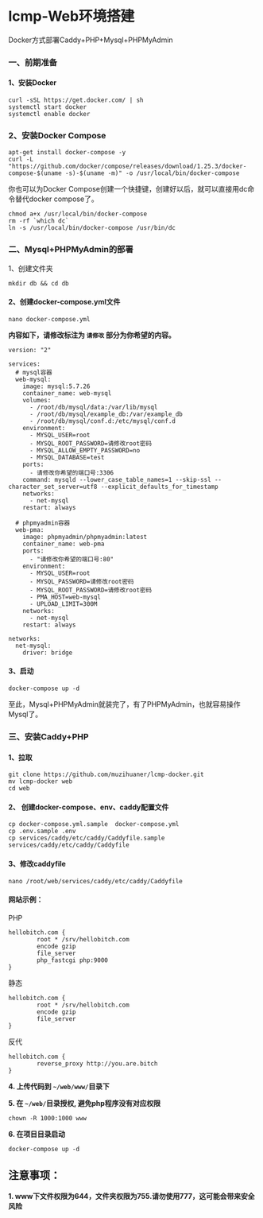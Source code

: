 # lcmp-Web环境搭建

Docker方式部署Caddy+PHP+Mysql+PHPMyAdmin

### 一、前期准备

#### 1、安装Docker

```
curl -sSL https://get.docker.com/ | sh 
systemctl start docker 
systemctl enable docker

```

### 2、安装Docker Compose

```
apt-get install docker-compose -y
curl -L "https://github.com/docker/compose/releases/download/1.25.3/docker-compose-$(uname -s)-$(uname -m)" -o /usr/local/bin/docker-compose

```

你也可以为Docker Compose创建一个快捷键，创建好以后，就可以直接用dc命令替代docker compose了。

```
chmod a+x /usr/local/bin/docker-compose
rm -rf `which dc`
ln -s /usr/local/bin/docker-compose /usr/bin/dc

```

### 二、Mysql+PHPMyAdmin的部署

1、创建文件夹

```
mkdir db && cd db

```

#### 2、创建docker-compose.yml文件

```
nano docker-compose.yml

```

**内容如下，请修改标注为 `请修改` 部分为你希望的内容。**

```
version: "2"

services:
  # mysql容器
  web-mysql:
    image: mysql:5.7.26
    container_name: web-mysql
    volumes:  
      - /root/db/mysql/data:/var/lib/mysql 
      - /root/db/mysql/example_db:/var/example_db 
      - /root/db/mysql/conf.d:/etc/mysql/conf.d
    environment:
      - MYSQL_USER=root
      - MYSQL_ROOT_PASSWORD=请修改root密码
      - MYSQL_ALLOW_EMPTY_PASSWORD=no
      - MYSQL_DATABASE=test
    ports:
      - 请修改你希望的端口号:3306
    command: mysqld --lower_case_table_names=1 --skip-ssl --character_set_server=utf8 --explicit_defaults_for_timestamp
    networks:
      - net-mysql
    restart: always
  
  # phpmyadmin容器
  web-pma:
    image: phpmyadmin/phpmyadmin:latest
    container_name: web-pma
    ports:
      - "请修改你希望的端口号:80"
    environment:
      - MYSQL_USER=root
      - MYSQL_PASSWORD=请修改root密码
      - MYSQL_ROOT_PASSWORD=请修改root密码
      - PMA_HOST=web-mysql
      - UPLOAD_LIMIT=300M
    networks:
      - net-mysql
    restart: always

networks:
  net-mysql:
    driver: bridge

```

#### 3、启动

```
docker-compose up -d

```

至此，Mysql+PHPMyAdmin就装完了，有了PHPMyAdmin，也就容易操作Mysql了。

### 三、安装Caddy+PHP

#### 1、拉取

```
git clone https://github.com/muzihuaner/lcmp-docker.git
mv lcmp-docker web
cd web

```

#### 2、 创建docker-compose、env、caddy配置文件

```
cp docker-compose.yml.sample  docker-compose.yml
cp .env.sample .env
cp services/caddy/etc/caddy/Caddyfile.sample services/caddy/etc/caddy/Caddyfile

```

#### 3、修改caddyfile

```
nano /root/web/services/caddy/etc/caddy/Caddyfile
```

#### 网站示例：

PHP

```
hellobitch.com {
        root * /srv/hellobitch.com
        encode gzip
        file_server
        php_fastcgi php:9000
}
```

静态

```
hellobitch.com {
        root * /srv/hellobitch.com
        encode gzip
        file_server
}
```

反代

```
hellobitch.com {
        reverse_proxy http://you.are.bitch
}
```

**4. 上传代码到 `~/web/www/`目录下**

**5. 在 `~/web/`目录授权, 避免php程序没有对应权限**

```
chown -R 1000:1000 www
```

**6. 在项目目录启动**

```
docker-compose up -d
```

## 注意事项：

**1. www下文件权限为644，文件夹权限为755.请勿使用777，这可能会带来安全风险**

